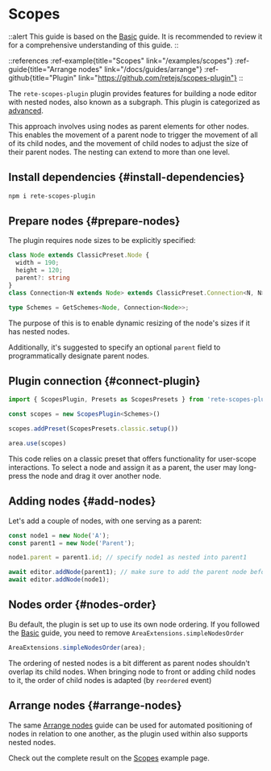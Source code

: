 # Scopes

::alert
This guide is based on the [Basic](/docs/guides/basic) guide. It is recommended to review it for a comprehensive understanding of this guide.
::

::references
:ref-example{title="Scopes" link="/examples/scopes"}
:ref-guide{title="Arrange nodes" link="/docs/guides/arrange"}
:ref-github{title="Plugin" link="https://github.com/retejs/scopes-plugin"}
::

The `rete-scopes-plugin` plugin provides features for building a node editor with nested nodes, also known as a subgraph. This plugin is categorized as [advanced](/docs/licensing).

This approach involves using nodes as parent elements for other nodes. This enables the movement of a parent node to trigger the movement of all of its child nodes, and the movement of child nodes to adjust the size of their parent nodes. The nesting can extend to more than one level.

## Install dependencies {#install-dependencies}

```bash
npm i rete-scopes-plugin
```

## Prepare nodes {#prepare-nodes}

The plugin requires node sizes to be explicitly specified:

```ts
class Node extends ClassicPreset.Node {
  width = 190;
  height = 120;
  parent?: string
}
class Connection<N extends Node> extends ClassicPreset.Connection<N, N> {}

type Schemes = GetSchemes<Node, Connection<Node>>;
```

The purpose of this is to enable dynamic resizing of the node's sizes if it has nested nodes.

Additionally, it's suggested to specify an optional `parent` field to programmatically designate parent nodes.

## Plugin connection {#connect-plugin}

```ts
import { ScopesPlugin, Presets as ScopesPresets } from 'rete-scopes-plugin'

const scopes = new ScopesPlugin<Schemes>()

scopes.addPreset(ScopesPresets.classic.setup())

area.use(scopes)
```

This code relies on a classic preset that offers functionality for user-scope interactions. To select a node and assign it as a parent, the user may long-press the node and drag it over another node.

## Adding nodes {#add-nodes}

Let's add a couple of nodes, with one serving as a parent:

```ts
const node1 = new Node('A');
const parent1 = new Node('Parent');

node1.parent = parent1.id; // specify node1 as nested into parent1

await editor.addNode(parent1); // make sure to add the parent node before adding its child
await editor.addNode(node1);
```

## Nodes order {#nodes-order}

Bu default, the plugin is set up to use its own node ordering. If you followed the [Basic](/examples/guides/basic) guide, you need to remove `AreaExtensions.simpleNodesOrder`

```ts
AreaExtensions.simpleNodesOrder(area);
```

The ordering of nested nodes is a bit different as parent nodes shouldn't overlap its child nodes. When bringing node to front or adding child nodes to it, the order of child nodes is adapted (by `reordered` event)

## Arrange nodes {#arrange-nodes}

The same [Arrange nodes](/docs/guides/arrange) guide can be used for automated positioning of nodes in relation to one another, as the plugin used within also supports nested nodes.

Check out the complete result on the [Scopes](/examples/scopes) example page.
